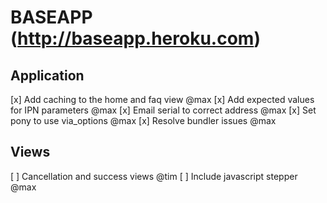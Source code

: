 BASEAPP (http://baseapp.heroku.com)
=================================================

Application
-------------------------------------------------
[x] Add caching to the home and faq view @max
[x] Add expected values for IPN parameters @max
[x] Email serial to correct address @max
[x] Set pony to use via_options @max
[x] Resolve bundler issues @max

Views
-------------------------------------------------
[ ] Cancellation and success views @tim
[ ] Include javascript stepper @max
